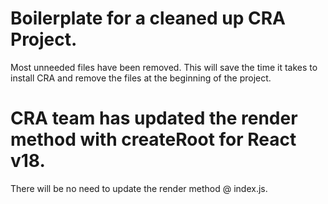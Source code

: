 # Boilerplate for a cleaned up CRA Project.

Most unneeded files have been removed. This will save the time it takes to install CRA and remove the files at the beginning of the project.

# CRA team has updated the render method with createRoot for React v18.

There will be no need to update the render method @ index.js.
